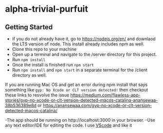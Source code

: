 # alpha-trivial-purfuit

## Getting Started
- If you do not already have it, go to https://nodejs.org/en/ and downlaod the LTS version of node. This install already includes npm as well.
- Clone this repo to your machine
- Open up a terminal and navigate to the /server directory for this project.
- Run `npm install` 
- Once the install is finished run `npm start`
- Run `npm install` and `npm start` in a separate terminal for the /client directory as well.

If you are running Mac OS and get an error during npm install that says something like `gyp: No Xcode or CLT version detected!` then checkout these
links to resvolve the issue https://medium.com/flawless-app-stories/gyp-no-xcode-or-clt-version-detected-macos-catalina-anansewaa-38b536389e8d or
https://anansewaa.com/gyp-no-xcode-or-clt-version-detected-macos-catalina/

-The app should be running on http://localhost:3000 in your browser.
-Use any text editor/IDE for editing the code. I use [VScode](https://code.visualstudio.com) and like it

